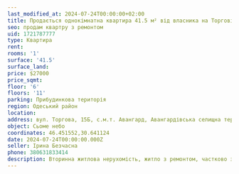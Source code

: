 ```yaml
---
last_modified_at: 2024-07-24T00:00:00+02:00
title: Продається однокімнатна квартира 41.5 м² від власника на Торговій в селищі Авангард
seo: продам квартру з ремонтом
uid: 1721787777
type: Квартира
rent:
rooms: '1'
surface: '41.5'
surface_land:
price: $27000
price_sqmt:
floor: '6'
floors: '11'
parking: Прибудинкова територія
region: Одеський район
location:
address: вул. Торгова, 15Б, с.м.т. Авангард, Авангардівська селищна територіальна громада
object: Сьоме небо
coordinates: 46.451552,30.641124
date: 2024-07-24T00:00:00.000Z
seller: Ірина Безчасна
phone: 380631833414
description: Вторинна житлова нерухомість, житло з ремонтом, частково з меблями, придатне для проживання
---
```

